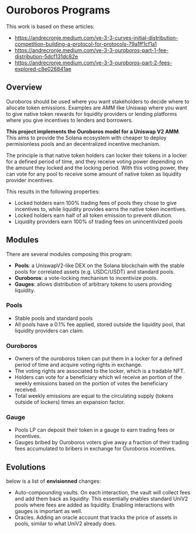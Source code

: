 # Ouroboros Programs

This work is based on these articles:

- https://andrecronje.medium.com/ve-3-3-curves-initial-distribution-competition-building-a-protocol-for-protocols-79a1ff1cf1a1
- https://andrecronje.medium.com/ve-3-3-ouroboros-part-1-fee-distribution-5dcf131dc82e
- https://andrecronje.medium.com/ve-3-3-ouroboros-part-2-fees-explored-c8e026841ae

## Overview

Ouroboros should be used where you want stakeholders to decide where to allocate token emissions.
Examples are AMM like Uniswap where you want to give native token rewards for liquidity providers or lending platforms where you give incentives to lenders and borrowers.

**This project implements the Ouroboros model for a Uniswap V2 AMM**.
This aims to provide the Solana ecosystem with cheaper to deploy permisionless pools and an decentralized incentive mechanism.

The principle is that native token holders can locker their tokens in a locker for a defined period of time, and they receive voting power depending on the amount they locked and the locking period.
With this voting power, they can vote for any pool to receive some amount of native token as liquidity provider incentives.

This results in the following properties:

- Locked holders earn 100% trading fees of pools they chose to give incentives to, while liquidity provides earns the native token incentives.
- Locked holders earn half of all token emission to prevent dilution.
- Liquidity providers earn 100% of trading fees on unincentivized pools

## Modules

There are several modules composing this program:

- **Pools**: a UniswapV2-like DEX on the Solana blockchain with the stable pools for correlated assets (e.g. USDC/USDT) and standard pools.
- **Ouroboros**: a vote-locking mechanism to incentivize pools.
- **Gauges**: allows distribution of arbitrary tokens to users providing liquidity.

### Pools

- Stable pools and standard pools
- All pools have a 0.1% fee applied, stored outside the liquidity pool, that liquidity providers can claim.

### Ouroboros

- Owners of the ouroboros token can put them in a locker for a defined period of time and acquire voting rights in exchange.
- The voting rights are associated to the locker, which is a tradable NFT.
- Holders can vote for a beneficiary which wil receive an portion of the weekly emissions based on the portion of votes the beneficiary received.
- Total weekly emissions are equal to the circulating supply (tokens outside of lockers) times an expansion factor.

### Gauge

- Pools LP can deposit their token in a gauge to earn trading fees or incentives.
- Gauges bribed by Ouroboros voters give away a fraction of their trading fees accumulated to bribers in exchange for Ouroboros incentives.

## Evolutions

below is a list of **envisionned** changes:

- Auto-compounding vaults. On each interaction, the vault will collect fees and add them back as liquidity. This essentially enables standard UniV2 pools where fees are added as liquidity. Enabling interactions with gauges is important as well.
- Oracles. Adding an oracle account that tracks the price of assets in pools, similar to what UniV2 already does.